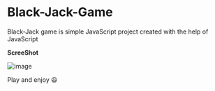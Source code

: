 # Black-Jack-Game
Black-Jack game is simple JavaScript project created with the help of JavaScript

**ScreeShot**

![image](https://github.com/DhairyaMajmudar/Black-Jack-Game/assets/124715224/aa0ae7f8-4ca9-428c-993f-2c7cce09a6d8)

Play and enjoy 😃
